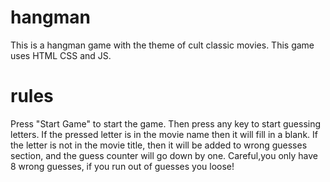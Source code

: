 # hangman
This is a hangman game with the theme of cult classic movies. This game uses HTML CSS and JS.

# rules
Press "Start Game" to start the game. Then press any key to start guessing letters. If the pressed letter is in the movie name then it will fill in a blank. If the letter is not in the movie title, then it will be added to wrong guesses section, and the guess counter will go down by one. Careful,you only have 8 wrong guesses, if you run out of guesses you loose!

